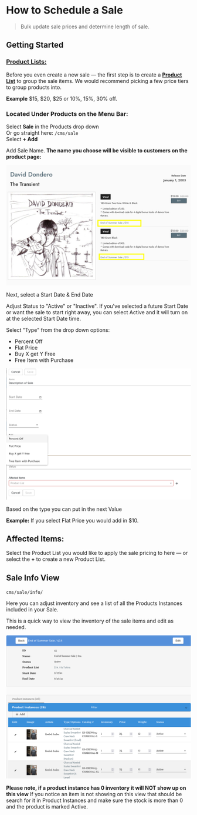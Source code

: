 # How to Schedule a Sale
> Bulk update sale prices and determine length of sale. 

## Getting Started
### [Product Lists:](product_lists.md)
Before you even create a new sale &mdash; the first step is to create a [**Product List**](product_lists.md) to group the sale items. We would recommend picking a few price tiers to group products into.

**Example** $15, $20, $25 or 10%, 15%, 30% off. 

### Located Under Products on the Menu Bar: <br />
Select **Sale** in the Products drop down<br />
Or go straight here:  ``/cms/sale``<br />
Select **+ Add** <br />

Add Sale Name. **The name you choose will be visible to customers on the product page:**

![](views/sale_3.png)


Next, select a Start Date & End Date

Adjust Status to "Active" or "Inactive". If you've selected a future Start Date or want the sale to start right away, you can select Active and it will turn on at the selected Start Date time.  

Select "Type" from the drop down options: 

- Percent Off
- Flat Price 
- Buy X get Y Free 
- Free Item with Purchase

![](views/sale_1.png)

Based on the type you can put in the next Value

**Example:** If you select Flat Price you would add in $10.

## Affected Items: 
Select the Product List you would like to apply the sale pricing to here &mdash; or select the **+** to create a new Product List. 

## Sale Info View
``cms/sale/info/``

Here you can adjust inventory and see a list of all the Products Instances included in your Sale. 

This is a quick way to view the inventory of the sale items and edit as needed. 

![](views/sale_2.png)

**Please note, if a product instance has 0 inventory it will NOT show up on this view** 
If you notice an item is not showing on this view that should be search for it in Product Instances and make sure the stock is more than 0 and the product is marked Active. 